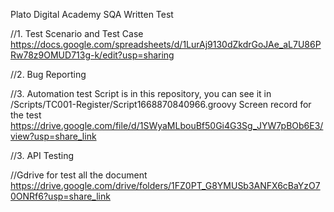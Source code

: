 Plato Digital Academy SQA Written Test

//1. Test Scenario and Test Case
    https://docs.google.com/spreadsheets/d/1LurAj9130dZkdrGoJAe_aL7U86PRw78z9OMUD713g-k/edit?usp=sharing

//2. Bug Reporting


//3. Automation test
      Script is in this repository, you can see it in /Scripts/TC001-Register/Script1668870840966.groovy
      Screen record for the test https://drive.google.com/file/d/1SWyaMLbouBf50Gi4G3Sg_JYW7pBOb6E3/view?usp=share_link
      
//3. API Testing
     
 
//Gdrive for test all the document https://drive.google.com/drive/folders/1FZ0PT_G8YMUSb3ANFX6cBaYzO70ONRf6?usp=share_link
